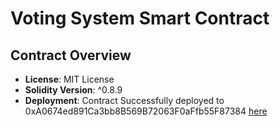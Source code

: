 
# Voting System Smart Contract



## Contract Overview

- **License**: MIT License
- **Solidity Version**: ^0.8.9
- **Deployment**: Contract Successfully deployed to 0xA0674ed891Ca3bb8B569B72063F0aFfb55F87384 [here](https://explorer-evm.testnet.swisstronik.com/0xA0674ed891Ca3bb8B569B72063F0aFfb55F87384)

